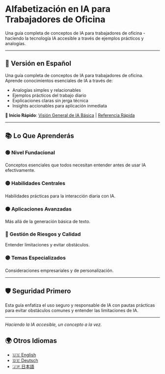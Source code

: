 # Alfabetización en IA para Trabajadores de Oficina

Una guía completa de conceptos de IA para trabajadores de oficina - haciendo la tecnología IA accesible a través de ejemplos prácticos y analogías.

---

## 📖 Versión en Español

Una guía completa de conceptos de IA para trabajadores de oficina. Aprende conocimientos esenciales de IA a través de:
- Analogías simples y relacionables
- Ejemplos prácticos del trabajo diario
- Explicaciones claras sin jerga técnica
- Insights accionables para aplicación inmediata

**🚀 Inicio Rápido**: [Visión General de IA Básica](./es/ai-basics-overview.md) | [Referencia Rápida](./es/quick-reference-cheat-sheet.md)

---

## 📚 Lo Que Aprenderás

### 🟢 **Nivel Fundacional**
Conceptos esenciales que todos necesitan entender antes de usar IA efectivamente.

### 🟡 **Habilidades Centrales** 
Habilidades prácticas para la interacción diaria con IA.

### 🟠 **Aplicaciones Avanzadas**
Más allá de la generación básica de texto.

### 🔴 **Gestión de Riesgos y Calidad**
Entender limitaciones y evitar obstáculos.

### 🟣 **Temas Especializados**
Consideraciones empresariales y de personalización.

---

## 🛡️ Seguridad Primero

Esta guía enfatiza el uso seguro y responsable de IA con pautas prácticas para evitar obstáculos comunes y entender las limitaciones de IA.

---

*Haciendo la IA accesible, un concepto a la vez.*

## 🌍 Otros Idiomas

- [🇺🇸 English](./README-en.md)
- [🇩🇪 Deutsch](./README-de.md)
- [🇯🇵 日本語](./README-ja.md)